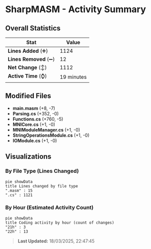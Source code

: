 # SharpMASM - Activity Summary 

## Overall Statistics

| Stat                   | Value                                                             |
| ---------------------- | ----------------------------------------------------------------- |
| **Lines Added** (➕)   | 1124                                          |
| **Lines Removed** (➖) | 12                                        |
| **Net Change** (↕)    | 1112                |
| **Active Time** (⌚)   | 19 minutes |


## Modified Files
- **main.masm** (+8, -7)
- **Parsing.cs** (+352, -0)
- **Functions.cs** (+760, -5)
- **MNICore.cs** (+1, -0)
- **MNIModuleManager.cs** (+1, -0)
- **StringOperationsModule.cs** (+1, -0)
- **IOModule.cs** (+1, -0)

## Visualizations

### By File Type (Lines Changed)

```mermaid
pie showData
title Lines changed by file type
".masm" : 15
".cs" : 1121
```

### By Hour (Estimated Activity Count)

```mermaid
pie showData
title Coding activity by hour (count of changes)
"21h" : 3
"22h" : 13
```


> **Last Updated:** 18/03/2025, 22:47:45